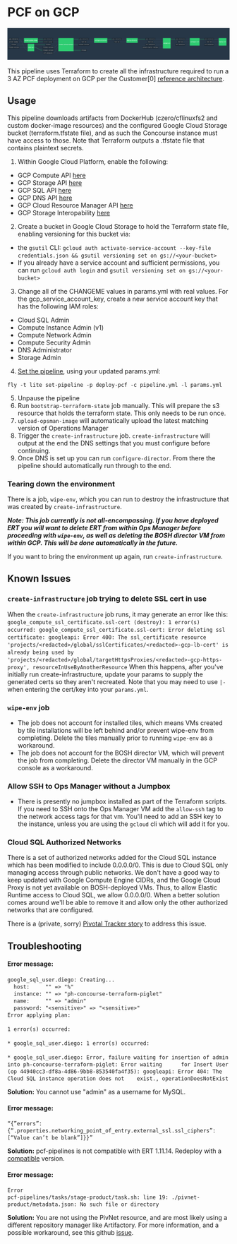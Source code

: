 # PCF on GCP

![Concourse Pipeline](embed.png)

This pipeline uses Terraform to create all the infrastructure required to run a
3 AZ PCF deployment on GCP per the Customer[0] [reference
architecture](http://docs.pivotal.io/pivotalcf/1-10/refarch/gcp/gcp_ref_arch.html).

## Usage

This pipeline downloads artifacts from DockerHub (czero/cflinuxfs2 and custom
docker-image resources) and the configured Google Cloud Storage bucket
(terraform.tfstate file), and as such the Concourse instance must have access
to those. Note that Terraform outputs a .tfstate file that contains plaintext
secrets.

1. Within Google Cloud Platform, enable the following:
  * GCP Compute API [here](https://console.cloud.google.com/apis/api/compute_component)
  * GCP Storage API [here](https://console.cloud.google.com/apis/api/storage_component)
  * GCP SQL API [here](https://console.cloud.google.com/apis/api/sql_component)
  * GCP DNS API [here](https://console.cloud.google.com/apis/api/dns)
  * GCP Cloud Resource Manager API [here](https://console.cloud.google.com/apis/api/cloudresourcemanager.googleapis.com/overview)
  * GCP Storage Interopability [here](https://console.cloud.google.com/storage/settings)

2. Create a bucket in Google Cloud Storage to hold the Terraform state file, enabling versioning for this bucket via:
  * the `gsutil` CLI: `gcloud auth activate-service-account --key-file credentials.json && gsutil versioning set on gs://<your-bucket>`
  * If you already have a service account and sufficient permissions, you can run `gcloud auth login` and `gsutil versioning set on gs://<your-bucket>`

3. Change all of the CHANGEME values in params.yml with real values. For the gcp_service_account_key, create a new service account key that has the following IAM roles:
  * Cloud SQL Admin
  * Compute Instance Admin (v1)
  * Compute Network Admin
  * Compute Security Admin
  * DNS Administrator
  * Storage Admin

4. [Set the pipeline](http://concourse.ci/single-page.html#fly-set-pipeline), using your updated params.yml:
  ```
  fly -t lite set-pipeline -p deploy-pcf -c pipeline.yml -l params.yml
  ```

5. Unpause the pipeline
6. Run `bootstrap-terraform-state` job manually. This will prepare the s3 resource that holds the terraform state. This only needs to be run once.
7. `upload-opsman-image` will automatically upload the latest matching version of Operations Manager
8. Trigger the `create-infrastructure` job. `create-infrastructure` will output at the end the DNS settings that you must configure before continuing.
9. Once DNS is set up you can run `configure-director`. From there the pipeline should automatically run through to the end.

### Tearing down the environment

There is a job, `wipe-env`, which you can run to destroy the infrastructure
that was created by `create-infrastructure`.

_**Note: This job currently is not all-encompassing. If you have deployed ERT you will want to delete ERT from within Ops Manager before proceeding with `wipe-env`, as well as deleting the BOSH director VM from within GCP. This will be done automatically in the future.**_

If you want to bring the environment up again, run `create-infrastructure`.

## Known Issues

### `create-infrastructure` job trying to delete SSL cert in use

When the `create-infrastructure` job runs, it may generate an error like this:
`google_compute_ssl_certificate.ssl-cert (destroy): 1 error(s) occurred:
google_compute_ssl_certificate.ssl-cert: Error deleting ssl certificate: googleapi: Error 400: The ssl_certificate resource 'projects/<redacted>/global/sslCertificates/<redacted>-gcp-lb-cert' is already being used by 'projects/<redacted>/global/targetHttpsProxies/<redacted>-gcp-https-proxy', resourceInUseByAnotherResource`
When this happens, after you've initially run create-infrastructure, update your params to supply the generated certs so they aren't recreated. Note that you may need to use `|-` when entering the cert/key into your `params.yml`. 

### `wipe-env` job
* The job does not account for installed tiles, which means VMs created by tile
  installations will be left behind and/or prevent wipe-env from completing.
  Delete the tiles manually prior to running `wipe-env` as a workaround.
* The job does not account for the BOSH director VM, which will prevent the job
  from completing. Delete the director VM manually in the GCP console as a
  workaround.

### Allow SSH to Ops Manager without a Jumpbox
* There is presently no jumpbox installed as part of the Terraform scripts. If
  you need to SSH onto the Ops Manager VM add the `allow-ssh` tag to the network
  access tags for that vm. You'll need to add an SSH key to the instance, unless
  you are using the `gcloud` cli which will add it for you.

### Cloud SQL Authorized Networks

There is a set of authorized networks added for the Cloud SQL instance which
has been modified to include 0.0.0.0/0. This is due to Cloud SQL only
managing access through public networks. We don't have a good way to keep
updated with Google Compute Engine CIDRs, and the Google Cloud Proxy is not
yet available on BOSH-deployed VMs. Thus, to allow Elastic Runtime access to
Cloud SQL, we allow 0.0.0.0/0. When a better solution comes around we'll be
able to remove it and allow only the other authorized networks that are
configured.

There is a (private, sorry) [Pivotal Tracker
story](https://www.pivotaltracker.com/n/projects/975916/stories/133642819) to
address this issue.


## Troubleshooting

#### Error message: ####
   ```
   google_sql_user.diego: Creating...
     host:     "" => "%"
     instance: "" => "ph-concourse-terraform-piglet"
     name:     "" => "admin"
     password: "<sensitive>" => "<sensitive>"
   Error applying plan:

   1 error(s) occurred:

   * google_sql_user.diego: 1 error(s) occurred:

   * google_sql_user.diego: Error, failure waiting for insertion of admin into ph-concourse-terraform-piglet: Error waiting      for Insert User (op 44940cc3-df8a-4d86-9bb8-853540fa4f35): googleapi: Error 404: The Cloud SQL instance operation does not    exist., operationDoesNotExist
   ```
   
   **Solution:** You cannot use "admin" as a username for MySQL. 
   
   
   #### Error message: ####
   ```
   “{”errors”:{“.properties.networking_point_of_entry.external_ssl.ssl_ciphers”:[“Value can’t be blank”]}}”
   ```
   
   **Solution:** pcf-pipelines is not compatible with ERT 1.11.14. Redeploy with a [compatible](https://github.com/pivotal-cf/pcf-pipelines#install-pcf-pipelines) version. 
   
   
   
#### Error message: ####

    Error
    pcf-pipelines/tasks/stage-product/task.sh: line 19: ./pivnet-product/metadata.json: No such file or directory



  **Solution:** You are not using the PivNet resource, and are most likely using a different repository manager like Artifactory. For more information, and a possible workaround, see this github [issue](https://github.com/pivotal-cf/pcf-pipelines/issues/192). 

